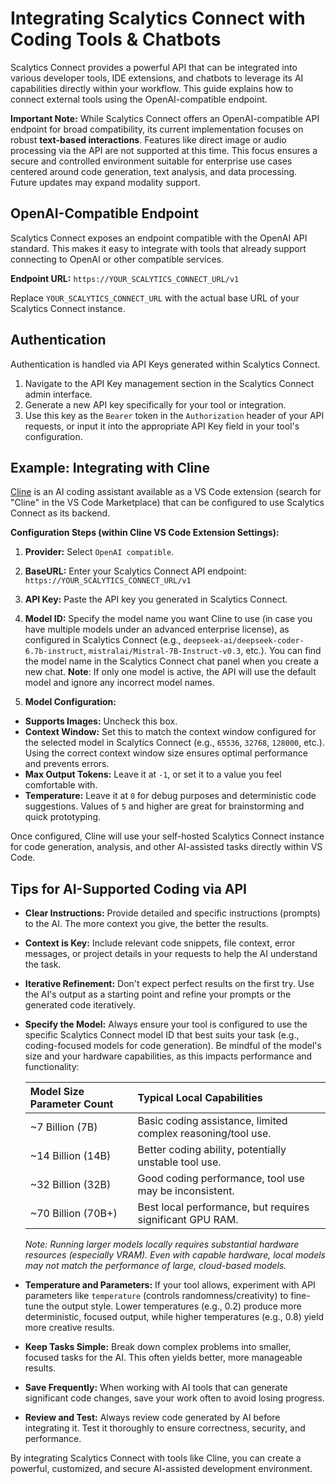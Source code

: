 # Integrating Scalytics Connect with Coding Tools & Chatbots

Scalytics Connect provides a powerful API that can be integrated into various developer tools, IDE extensions, and chatbots to leverage its AI capabilities directly within your workflow. This guide explains how to connect external tools using the OpenAI-compatible endpoint.

**Important Note:** While Scalytics Connect offers an OpenAI-compatible API endpoint for broad compatibility, its current implementation focuses on robust **text-based interactions**. Features like direct image or audio processing via the API are not supported at this time. This focus ensures a secure and controlled environment suitable for enterprise use cases centered around code generation, text analysis, and data processing. Future updates may expand modality support.

## OpenAI-Compatible Endpoint

Scalytics Connect exposes an endpoint compatible with the OpenAI API standard. This makes it easy to integrate with tools that already support connecting to OpenAI or other compatible services.

**Endpoint URL:** `https://YOUR_SCALYTICS_CONNECT_URL/v1`

Replace `YOUR_SCALYTICS_CONNECT_URL` with the actual base URL of your Scalytics Connect instance.

## Authentication

Authentication is handled via API Keys generated within Scalytics Connect.

1.  Navigate to the API Key management section in the Scalytics Connect admin interface.
2.  Generate a new API key specifically for your tool or integration.
3.  Use this key as the `Bearer` token in the `Authorization` header of your API requests, or input it into the appropriate API Key field in your tool's configuration.

## Example: Integrating with Cline

[Cline](https://cline.bot/enterprise) is an AI coding assistant available as a VS Code extension (search for "Cline" in the VS Code Marketplace) that can be configured to use Scalytics Connect as its backend.

**Configuration Steps (within Cline VS Code Extension Settings):**

1.  **Provider:** Select `OpenAI compatible`.
2.  **BaseURL:** Enter your Scalytics Connect API endpoint: `https://YOUR_SCALYTICS_CONNECT_URL/v1`
3.  **API Key:** Paste the API key you generated in Scalytics Connect.
4.  **Model ID:** Specify the model name you want Cline to use (in case you have multiple models under an advanced enterprise license), as configured in Scalytics Connect (e.g., `deepseek-ai/deepseek-coder-6.7b-instruct`, `mistralai/Mistral-7B-Instruct-v0.3`, etc.). You can find the model name in the Scalytics Connect chat panel when you create a new chat.
**Note**: If only one model is active, the API will use the default model and ignore any incorrect model names.
   
5.  **Model Configuration:**
- **Supports Images:** Uncheck this box.
- **Context Window:** Set this to match the context window configured for the selected model in Scalytics Connect (e.g., `65536`, `32768`, `128000`, etc.). Using the correct context window size ensures optimal performance and prevents errors.
- **Max Output Tokens:** Leave it at `-1`, or set it to a value you feel comfortable with.
- **Temperature:** Leave it at `0` for debug purposes and deterministic code suggestions. Values of `5` and higher are great for brainstorming and quick prototyping.

Once configured, Cline will use your self-hosted Scalytics Connect instance for code generation, analysis, and other AI-assisted tasks directly within VS Code.

## Tips for AI-Supported Coding via API

*   **Clear Instructions:** Provide detailed and specific instructions (prompts) to the AI. The more context you give, the better the results.
*   **Context is Key:** Include relevant code snippets, file context, error messages, or project details in your requests to help the AI understand the task.
*   **Iterative Refinement:** Don't expect perfect results on the first try. Use the AI's output as a starting point and refine your prompts or the generated code iteratively.
*   **Specify the Model:** Always ensure your tool is configured to use the specific Scalytics Connect model ID that best suits your task (e.g., coding-focused models for code generation). Be mindful of the model's size and your hardware capabilities, as this impacts performance and functionality:

    | Model Size Parameter Count | Typical Local Capabilities                                     |
    | :------------------------- | :----------------------------------------------------------- |
    | ~7 Billion (7B)            | Basic coding assistance, limited complex reasoning/tool use. |
    | ~14 Billion (14B)          | Better coding ability, potentially unstable tool use.        |
    | ~32 Billion (32B)          | Good coding performance, tool use may be inconsistent.       |
    | ~70 Billion (70B+)         | Best local performance, but requires significant GPU RAM.    |

    *Note: Running larger models locally requires substantial hardware resources (especially VRAM). Even with capable hardware, local models may not match the performance of large, cloud-based models.*

*   **Temperature and Parameters:** If your tool allows, experiment with API parameters like `temperature` (controls randomness/creativity) to fine-tune the output style. Lower temperatures (e.g., 0.2) produce more deterministic, focused output, while higher temperatures (e.g., 0.8) yield more creative results.
*   **Keep Tasks Simple:** Break down complex problems into smaller, focused tasks for the AI. This often yields better, more manageable results.
*   **Save Frequently:** When working with AI tools that can generate significant code changes, save your work often to avoid losing progress.
*   **Review and Test:** Always review code generated by AI before integrating it. Test it thoroughly to ensure correctness, security, and performance.

By integrating Scalytics Connect with tools like Cline, you can create a powerful, customized, and secure AI-assisted development environment.
